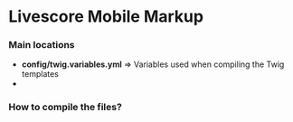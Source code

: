 # Livescore Mobile Markup

### Main locations

* **config/twig.variables.yml** => Variables used when compiling the Twig templates
* 

### How to compile the files?
